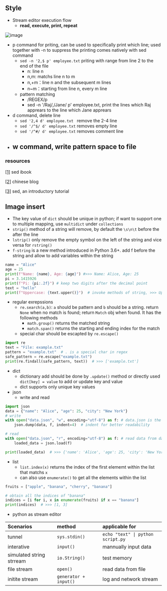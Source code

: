 ## Style

- Stream editor execution flow
  - **read, execute, print, repeat**

![image](https://images0.cnblogs.com/blog/446804/201303/26120808-66e6f260b7e849e593b4c9ddd649f6c0.png)

- p command for priting, can be used to specifically print which line; used together with -n to suppress the printing comes natively with sed command
  - `sed -n '2,$ p' employee.txt` priting with range from line 2 to the end of the file
    - n: line n
    - n,m: matchs line n to m
    - n,+m：line n and the subsequent m lines
    - n~m：starting from line n, every m line
  - pattern matching
    - /REGEX/p
    - sed -n '/Raj/,/Jane/ p' employee.txt, print the lines which Raj apprears to the line which Jane apprears
- d command, delete line
  - `sed '2,4 d' employee.txt ` remove the 2-4 line
  - `sed '/^$/ d' employee.txt` removes empty line
  - `sed '/^#/ d' employee.txt` removes comment line
- w command, write pattern space to file
  - 

### resources
[[1]](https://marslo.github.io/ibook/cheatsheet/text-processing/sed.html) sed ibook

[[2]](https://www.cnblogs.com/yangfengtao/archive/2013/03/26/2982228.html) chinese blog

[[3]](https://www.grymoire.com/Unix/Sed.html) sed, an introductory tutorial

## Image insert

- The key value of `dict` should be unique in python; if want to support one to multiple mapping, use `multidict` under `collections`
- `strip()` method of a string will remove, by default the `\s\n\t` before the after the line
- `lstrip()` only remove the empty symbol on the left of the string and vice versa for `rstring()`
- `f-string` is a new method introduced in Python 3.6+. add f before the string and allow to add variables within the string

```python
name = "Alice"
age = 25
print(f"Name: {name}, Age: {age}") #>>> Name: Alice, Age: 25
pi = 3.1415926
print(f"Pi: {pi:.2f}") # keep two digits after the decimal point
text = "hello"
print(f"Uppercase: {text.upper()}")  # invoke methods of string, >>> Uppercase: HELLO
```
* regular exrepssions
  * `re.search(a,b)`: `a` should be pattern and `b` should be a string. return `None` when no match is found; return `Match` obj when found. It has the following methods
    * `math.group()` returns the matched string
    * `match.span()` returns the starting and ending index for the match
  * special char should be escapted by `re.escape()`
```python
import re
text = "File: example.txt"
pattern = "example.txt"  # . is a special char in regex
safe_pattern = re.escape("example.txt")
print(re.findall(safe_pattern, text))  # >>> ['example.txt']
```

- dict
  - dictionary add should be done by `.update()` method or directly used `dict[key] = value` to add or update key and value
  - dict supports only unique key values
- json
  - write and read

```python
import json
data = {"name": "Alice", "age": 25, "city": "New York"}
# write
with open("data.json", "w", encoding="utf-8") as f: # data.json is the file to which data writes 
    json.dump(data, f, indent=4)  # indent for better readability

# read
with open("data.json", "r", encoding="utf-8") as f: # read data from data.json
    loaded_data = json.load(f)

print(loaded_data)  # >>> {'name': 'Alice', 'age': 25, 'city': 'New York'}
```

- list
  - `list.index(x)` returns the index of the first elememt within the list that matchs `x`
  - can also use `enumerate()` to get all the elements within the list
```python
fruits = ["apple", "banana", "cherry", "banana"]

# obtain all the indices of "banana"
indices = [i for i, x in enumerate(fruits) if x == "banana"]
print(indices)  # >>> [1, 3]
```
* python as stream editor

|Scenarios| method| applicable for |
|:---|:---|:---|
| tunnel| `sys.stdin()`| `echo "text" \| python script.py`|
| interative| `input()`| mannually input data|
| simulated string strream| `io.String()`| test memory|
| file stream| `open()`| read data from file|
|initite stream| `generator + input()`| log and network stream|
